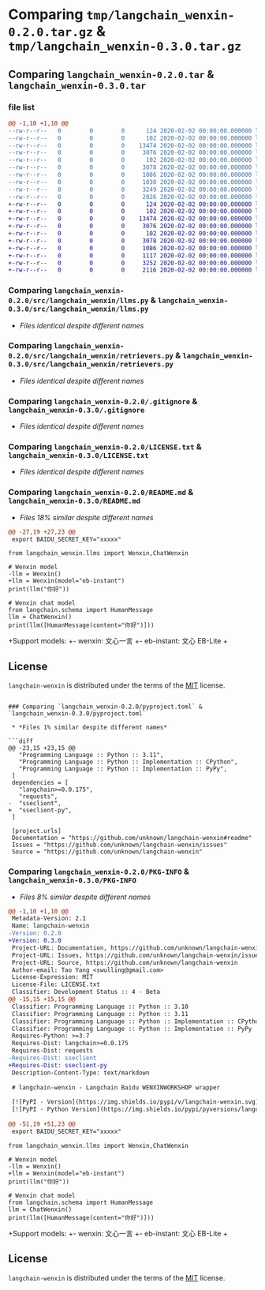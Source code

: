 # Comparing `tmp/langchain_wenxin-0.2.0.tar.gz` & `tmp/langchain_wenxin-0.3.0.tar.gz`

## Comparing `langchain_wenxin-0.2.0.tar` & `langchain_wenxin-0.3.0.tar`

### file list

```diff
@@ -1,10 +1,10 @@
--rw-r--r--   0        0        0      124 2020-02-02 00:00:00.000000 langchain_wenxin-0.2.0/src/langchain_wenxin/__about__.py
--rw-r--r--   0        0        0      102 2020-02-02 00:00:00.000000 langchain_wenxin-0.2.0/src/langchain_wenxin/__init__.py
--rw-r--r--   0        0        0    13474 2020-02-02 00:00:00.000000 langchain_wenxin-0.2.0/src/langchain_wenxin/llms.py
--rw-r--r--   0        0        0     3076 2020-02-02 00:00:00.000000 langchain_wenxin-0.2.0/src/langchain_wenxin/retrievers.py
--rw-r--r--   0        0        0      102 2020-02-02 00:00:00.000000 langchain_wenxin-0.2.0/tests/__init__.py
--rw-r--r--   0        0        0     3078 2020-02-02 00:00:00.000000 langchain_wenxin-0.2.0/.gitignore
--rw-r--r--   0        0        0     1086 2020-02-02 00:00:00.000000 langchain_wenxin-0.2.0/LICENSE.txt
--rw-r--r--   0        0        0     1030 2020-02-02 00:00:00.000000 langchain_wenxin-0.2.0/README.md
--rw-r--r--   0        0        0     3249 2020-02-02 00:00:00.000000 langchain_wenxin-0.2.0/pyproject.toml
--rw-r--r--   0        0        0     2026 2020-02-02 00:00:00.000000 langchain_wenxin-0.2.0/PKG-INFO
+-rw-r--r--   0        0        0      124 2020-02-02 00:00:00.000000 langchain_wenxin-0.3.0/src/langchain_wenxin/__about__.py
+-rw-r--r--   0        0        0      102 2020-02-02 00:00:00.000000 langchain_wenxin-0.3.0/src/langchain_wenxin/__init__.py
+-rw-r--r--   0        0        0    13474 2020-02-02 00:00:00.000000 langchain_wenxin-0.3.0/src/langchain_wenxin/llms.py
+-rw-r--r--   0        0        0     3076 2020-02-02 00:00:00.000000 langchain_wenxin-0.3.0/src/langchain_wenxin/retrievers.py
+-rw-r--r--   0        0        0      102 2020-02-02 00:00:00.000000 langchain_wenxin-0.3.0/tests/__init__.py
+-rw-r--r--   0        0        0     3078 2020-02-02 00:00:00.000000 langchain_wenxin-0.3.0/.gitignore
+-rw-r--r--   0        0        0     1086 2020-02-02 00:00:00.000000 langchain_wenxin-0.3.0/LICENSE.txt
+-rw-r--r--   0        0        0     1117 2020-02-02 00:00:00.000000 langchain_wenxin-0.3.0/README.md
+-rw-r--r--   0        0        0     3252 2020-02-02 00:00:00.000000 langchain_wenxin-0.3.0/pyproject.toml
+-rw-r--r--   0        0        0     2116 2020-02-02 00:00:00.000000 langchain_wenxin-0.3.0/PKG-INFO
```

### Comparing `langchain_wenxin-0.2.0/src/langchain_wenxin/llms.py` & `langchain_wenxin-0.3.0/src/langchain_wenxin/llms.py`

 * *Files identical despite different names*

### Comparing `langchain_wenxin-0.2.0/src/langchain_wenxin/retrievers.py` & `langchain_wenxin-0.3.0/src/langchain_wenxin/retrievers.py`

 * *Files identical despite different names*

### Comparing `langchain_wenxin-0.2.0/.gitignore` & `langchain_wenxin-0.3.0/.gitignore`

 * *Files identical despite different names*

### Comparing `langchain_wenxin-0.2.0/LICENSE.txt` & `langchain_wenxin-0.3.0/LICENSE.txt`

 * *Files identical despite different names*

### Comparing `langchain_wenxin-0.2.0/README.md` & `langchain_wenxin-0.3.0/README.md`

 * *Files 18% similar despite different names*

```diff
@@ -27,19 +27,23 @@
 export BAIDU_SECRET_KEY="xxxxx"
 ```
 
 ```python3
 from langchain_wenxin.llms import Wenxin,ChatWenxin
 
 # Wenxin model
-llm = Wenxin()
+llm = Wenxin(model="eb-instant")
 print(llm("你好"))
 
 # Wenxin chat model
 from langchain.schema import HumanMessage
 llm = ChatWenxin()
 print(llm([HumanMessage(content="你好")]))
 ```
 
+Support models:
+- wenxin: 文心一言
+- eb-instant: 文心 EB-Lite
+
 ## License
 
 `langchain-wenxin` is distributed under the terms of the [MIT](https://spdx.org/licenses/MIT.html) license.
```

### Comparing `langchain_wenxin-0.2.0/pyproject.toml` & `langchain_wenxin-0.3.0/pyproject.toml`

 * *Files 1% similar despite different names*

```diff
@@ -23,15 +23,15 @@
   "Programming Language :: Python :: 3.11",
   "Programming Language :: Python :: Implementation :: CPython",
   "Programming Language :: Python :: Implementation :: PyPy",
 ]
 dependencies = [
   "langchain>=0.0.175",
   "requests",
-  "sseclient",
+  "sseclient-py",
 ]
 
 [project.urls]
 Documentation = "https://github.com/unknown/langchain-wenxin#readme"
 Issues = "https://github.com/unknown/langchain-wenxin/issues"
 Source = "https://github.com/unknown/langchain-wenxin"
```

### Comparing `langchain_wenxin-0.2.0/PKG-INFO` & `langchain_wenxin-0.3.0/PKG-INFO`

 * *Files 8% similar despite different names*

```diff
@@ -1,10 +1,10 @@
 Metadata-Version: 2.1
 Name: langchain-wenxin
-Version: 0.2.0
+Version: 0.3.0
 Project-URL: Documentation, https://github.com/unknown/langchain-wenxin#readme
 Project-URL: Issues, https://github.com/unknown/langchain-wenxin/issues
 Project-URL: Source, https://github.com/unknown/langchain-wenxin
 Author-email: Tao Yang <swulling@gmail.com>
 License-Expression: MIT
 License-File: LICENSE.txt
 Classifier: Development Status :: 4 - Beta
@@ -15,15 +15,15 @@
 Classifier: Programming Language :: Python :: 3.10
 Classifier: Programming Language :: Python :: 3.11
 Classifier: Programming Language :: Python :: Implementation :: CPython
 Classifier: Programming Language :: Python :: Implementation :: PyPy
 Requires-Python: >=3.7
 Requires-Dist: langchain>=0.0.175
 Requires-Dist: requests
-Requires-Dist: sseclient
+Requires-Dist: sseclient-py
 Description-Content-Type: text/markdown
 
 # langchain-wenxin - Langchain Baidu WENXINWORKSHOP wrapper
 
 [![PyPI - Version](https://img.shields.io/pypi/v/langchain-wenxin.svg)](https://pypi.org/project/langchain-wenxin)
 [![PyPI - Python Version](https://img.shields.io/pypi/pyversions/langchain-wenxin.svg)](https://pypi.org/project/langchain-wenxin)
 
@@ -51,19 +51,23 @@
 export BAIDU_SECRET_KEY="xxxxx"
 ```
 
 ```python3
 from langchain_wenxin.llms import Wenxin,ChatWenxin
 
 # Wenxin model
-llm = Wenxin()
+llm = Wenxin(model="eb-instant")
 print(llm("你好"))
 
 # Wenxin chat model
 from langchain.schema import HumanMessage
 llm = ChatWenxin()
 print(llm([HumanMessage(content="你好")]))
 ```
 
+Support models:
+- wenxin: 文心一言
+- eb-instant: 文心 EB-Lite
+
 ## License
 
 `langchain-wenxin` is distributed under the terms of the [MIT](https://spdx.org/licenses/MIT.html) license.
```

